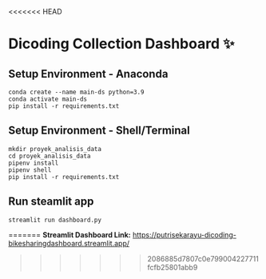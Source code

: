 <<<<<<< HEAD
# Dicoding Collection Dashboard ✨

## Setup Environment - Anaconda
```
conda create --name main-ds python=3.9
conda activate main-ds
pip install -r requirements.txt
```

## Setup Environment - Shell/Terminal
```
mkdir proyek_analisis_data
cd proyek_analisis_data
pipenv install
pipenv shell
pip install -r requirements.txt
```

## Run steamlit app
```
streamlit run dashboard.py
```
=======
**Streamlit Dashboard Link:** https://putrisekarayu-dicoding-bikesharingdashboard.streamlit.app/
>>>>>>> 2086885d7807c0e799004227711fcfb25801abb9
